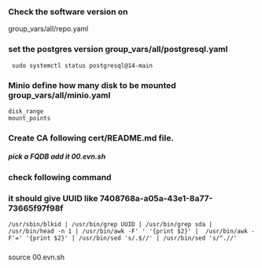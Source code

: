 
### Check the software version on 
group_vars/all/repo.yaml 

### set the postgres version group_vars/all/postgresql.yaml 
```
 sudo systemctl status postgresql@14-main 
```

### Minio define how many disk to be mounted group_vars/all/minio.yaml
```
disk_range
mount_points
```

### Create CA following cert/README.md file.

##### pick a FQDB add it 00.evn.sh 

### check following command
### it should give UUID like 7408768a-a05a-43e1-8a77-73665f97f98f
```
/usr/sbin/blkid | /usr/bin/grep UUID | /usr/bin/grep sda | /usr/bin/head -n 1 | /usr/bin/awk -F' ' '{print $2}' |  /usr/bin/awk -F'=' '{print $2}' | /usr/bin/sed 's/.$//' | /usr/bin/sed 's/^.//'
```


###  
source 00.evn.sh 


##
